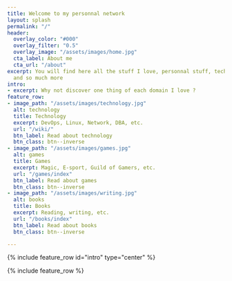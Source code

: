 ```yaml
---
title: Welcome to my personnal network
layout: splash
permalink: "/"
header:
  overlay_color: "#000"
  overlay_filter: "0.5"
  overlay_image: "/assets/images/home.jpg"
  cta_label: About me
  cta_url: "/about"
excerpt: You will find here all the stuff I love, personnal stuff, technical stuff
  and so much more
intro:
- excerpt: Why not discover one thing of each domain I love ?
feature_row:
- image_path: "/assets/images/technology.jpg"
  alt: technology
  title: Technology
  excerpt: DevOps, Linux, Network, DBA, etc.
  url: "/wiki/"
  btn_label: Read about technology
  btn_class: btn--inverse
- image_path: "/assets/images/games.jpg"
  alt: games
  title: Games
  excerpt: Magic, E-sport, Guild of Gamers, etc.
  url: "/games/index"
  btn_label: Read about games
  btn_class: btn--inverse
- image_path: "/assets/images/writing.jpg"
  alt: books
  title: Books
  excerpt: Reading, writing, etc.
  url: "/books/index"
  btn_label: Read about books
  btn_class: btn--inverse

---
```

{% include feature_row id="intro" type="center" %}

{% include feature_row %}